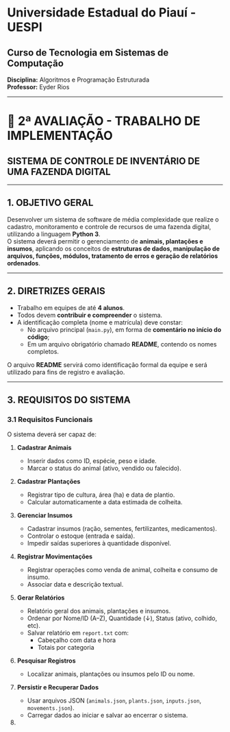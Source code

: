# Universidade Estadual do Piauí - UESPI  
## Curso de Tecnologia em Sistemas de Computação  
**Disciplina:** Algoritmos e Programação Estruturada  
**Professor:** Eyder Rios  

---

# 🧮 2ª AVALIAÇÃO - TRABALHO DE IMPLEMENTAÇÃO  
## SISTEMA DE CONTROLE DE INVENTÁRIO DE UMA FAZENDA DIGITAL  

---

## 1. OBJETIVO GERAL  
Desenvolver um sistema de software de média complexidade que realize o cadastro, monitoramento e controle de recursos de uma fazenda digital, utilizando a linguagem **Python 3**.  
O sistema deverá permitir o gerenciamento de **animais, plantações e insumos**, aplicando os conceitos de **estruturas de dados, manipulação de arquivos, funções, módulos, tratamento de erros e geração de relatórios ordenados**.  

---

## 2. DIRETRIZES GERAIS  
- Trabalho em equipes de até **4 alunos**.  
- Todos devem **contribuir e compreender** o sistema.  
- A identificação completa (nome e matrícula) deve constar:  
  - No arquivo principal (`main.py`), em forma de **comentário no início do código**;  
  - Em um arquivo obrigatório chamado **README**, contendo os nomes completos.  

O arquivo **README** servirá como identificação formal da equipe e será utilizado para fins de registro e avaliação.  

---

## 3. REQUISITOS DO SISTEMA  

### 3.1 Requisitos Funcionais  
O sistema deverá ser capaz de:

1. **Cadastrar Animais**  
   - Inserir dados como ID, espécie, peso e idade.  
   - Marcar o status do animal (ativo, vendido ou falecido).  

2. **Cadastrar Plantações**  
   - Registrar tipo de cultura, área (ha) e data de plantio.  
   - Calcular automaticamente a data estimada de colheita.  

3. **Gerenciar Insumos**  
   - Cadastrar insumos (ração, sementes, fertilizantes, medicamentos).  
   - Controlar o estoque (entrada e saída).  
   - Impedir saídas superiores à quantidade disponível.  

4. **Registrar Movimentações**  
   - Registrar operações como venda de animal, colheita e consumo de insumo.  
   - Associar data e descrição textual.  

5. **Gerar Relatórios**  
   - Relatório geral dos animais, plantações e insumos.  
   - Ordenar por Nome/ID (A–Z), Quantidade (↓), Status (ativo, colhido, etc).  
   - Salvar relatório em `report.txt` com:  
     - Cabeçalho com data e hora  
     - Totais por categoria  

6. **Pesquisar Registros**  
   - Localizar animais, plantações ou insumos pelo ID ou nome.  

7. **Persistir e Recuperar Dados**  
   - Usar arquivos JSON (`animals.json`, `plants.json`, `inputs.json`, `movements.json`).  
   - Carregar dados ao iniciar e salvar ao encerrar o sistema.  

8.
